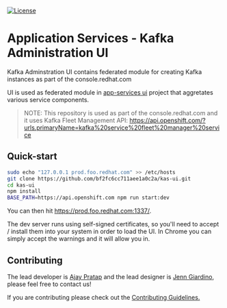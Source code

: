 [![License](https://img.shields.io/badge/license-Apache--2.0-blue.svg)](http://www.apache.org/licenses/LICENSE-2.0)

# Application Services - Kafka Administration UI

Kafka Adminstration UI contains federated module for creating Kafka instances as part of the console.redhat.com

UI is used as federated module in [app-services ui](https://github.com/redhat-developer/app-services-ui) project
that aggretates various service components.

> NOTE: This repository is used as part of the console.redhat.com and it uses Kafka Fleet Management API:
> https://api.openshift.com/?urls.primaryName=kafka%20service%20fleet%20manager%20service

## Quick-start

```bash
sudo echo "127.0.0.1 prod.foo.redhat.com" >> /etc/hosts
git clone https://github.com/bf2fc6cc711aee1a0c2a/kas-ui.git
cd kas-ui
npm install
BASE_PATH=https://api.openshift.com npm run start:dev
```

You can then hit <https://prod.foo.redhat.com:1337/>.

The dev server runs using self-signed certificates, so you'll need to accept / install them into your system in order to load the UI. In Chrome you can simply accept the warnings and it will allow you in.

## Contributing

The lead developer is [Ajay Pratap](https://github.com/ajaypratap003) and the lead designer is [Jenn Giardino](https://github.com/jgiardino), please feel free to contact us!

If you are contributing please check out the [Contributing Guidelines.](https://github.com/bf2fc6cc711aee1a0c2a/kas-ui/blob/master/CONTRIBUTING.md)
